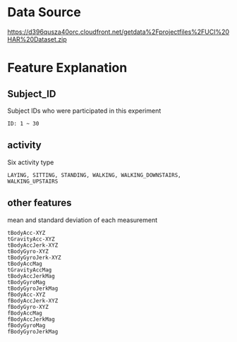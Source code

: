 
# Data Source

https://d396qusza40orc.cloudfront.net/getdata%2Fprojectfiles%2FUCI%20HAR%20Dataset.zip

# Feature Explanation

## Subject_ID
  Subject IDs who were participated in this experiment  
    
    ID: 1 ~ 30

## activity  
  Six activity type  
  
    LAYING, SITTING, STANDING, WALKING, WALKING_DOWNSTAIRS, WALKING_UPSTAIRS
  
## other features
  mean and standard deviation of each measurement
  
    tBodyAcc-XYZ  
    tGravityAcc-XYZ
    tBodyAccJerk-XYZ
    tBodyGyro-XYZ
    tBodyGyroJerk-XYZ
    tBodyAccMag
    tGravityAccMag
    tBodyAccJerkMag
    tBodyGyroMag
    tBodyGyroJerkMag
    fBodyAcc-XYZ
    fBodyAccJerk-XYZ
    fBodyGyro-XYZ
    fBodyAccMag
    fBodyAccJerkMag
    fBodyGyroMag
    fBodyGyroJerkMag

    
